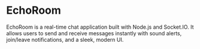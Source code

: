 # EchoRoom
EchoRoom is a real-time chat application built with Node.js and Socket.IO. It allows users to send and receive messages instantly with sound alerts, join/leave notifications, and a sleek, modern UI.
